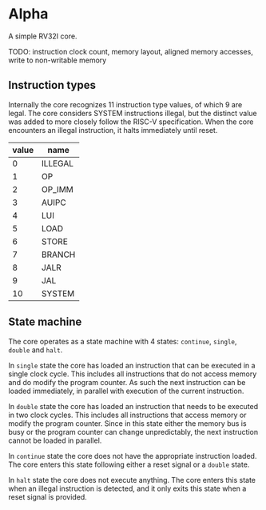 # Alpha

A simple RV32I core.

TODO: instruction clock count, memory layout, aligned memory accesses, write to non-writable memory

## Instruction types

Internally the core recognizes 11 instruction type values, of which 9 are legal.
The core considers SYSTEM instructions illegal, but the distinct value was added to more closely follow the RISC-V specification.
When the core encounters an illegal instruction, it halts immediately until reset.

| value | name    |
| ----- | ------- |
| 0     | ILLEGAL |
| 1     | OP      |
| 2     | OP_IMM  |
| 3     | AUIPC   |
| 4     | LUI     |
| 5     | LOAD    |
| 6     | STORE   |
| 7     | BRANCH  |
| 8     | JALR    |
| 9     | JAL     |
| 10    | SYSTEM  |

## State machine

The core operates as a state machine with 4 states: `continue`, `single`, `double` and `halt`.

In `single` state the core has loaded an instruction that can be executed in a single clock cycle.
This includes all instructions that do not access memory and do modify the program counter.
As such the next instruction can be loaded immediately, in parallel with execution of the current instruction.

In `double` state the core has loaded an instruction that needs to be executed in two clock cycles.
This includes all instructions that access memory or modify the program counter.
Since in this state either the memory bus is busy or the program counter can change unpredictably, the next instruction cannot be loaded in parallel.

In `continue` state the core does not have the appropriate instruction loaded.
The core enters this state following either a reset signal or a `double` state.

In `halt` state the core does not execute anything.
The core enters this state when an illegal instruction is detected, and it only exits this state when a reset signal is provided.
